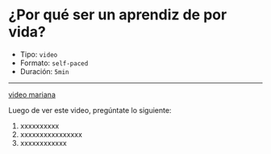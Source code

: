 # ¿Por qué ser un aprendiz de por vida?

* Tipo: `video`
* Formato: `self-paced`
* Duración: `5min`

***

[video mariana](xxxxx)

Luego de ver este video, pregúntate lo siguiente:

1. xxxxxxxxxx
2. xxxxxxxxxxxxxxxx
3. xxxxxxxxxxxx
